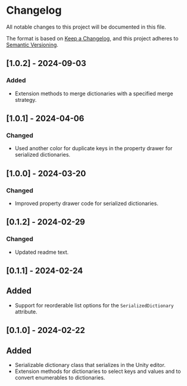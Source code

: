 # Changelog

All notable changes to this project will be documented in this file.

The format is based on [Keep a Changelog](https://keepachangelog.com/en/1.1.0/),
and this project adheres to [Semantic Versioning](https://semver.org/spec/v2.0.0.html).

## [1.0.2] - 2024-09-03

### Added

- Extension methods to merge dictionaries with a specified merge strategy.

## [1.0.1] - 2024-04-06

### Changed

- Used another color for duplicate keys in the property drawer for serialized dictionaries.

## [1.0.0] - 2024-03-20

### Changed

- Improved property drawer code for serialized dictionaries.

## [0.1.2] - 2024-02-29

### Changed

- Updated readme text.

## [0.1.1] - 2024-02-24

## Added

- Support for reorderable list options for the `SerializedDictionary` attribute.

## [0.1.0] - 2024-02-22

## Added

- Serializable dictionary class that serializes in the Unity editor.
- Extension methods for dictionaries to select keys and values and to convert enumerables to dictionaries.